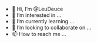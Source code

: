 - 👋 Hi, I’m @LeuDeuce
- 👀 I’m interested in ...
- 🌱 I’m currently learning ...
- 💞️ I’m looking to collaborate on ...
- 📫 How to reach me ...

<!---
LeuDeuce/LeuDeuce is a ✨ special ✨ repository because its `README.md` (this file) appears on your GitHub profile.
You can click the Preview link to take a look at your changes.
--->
